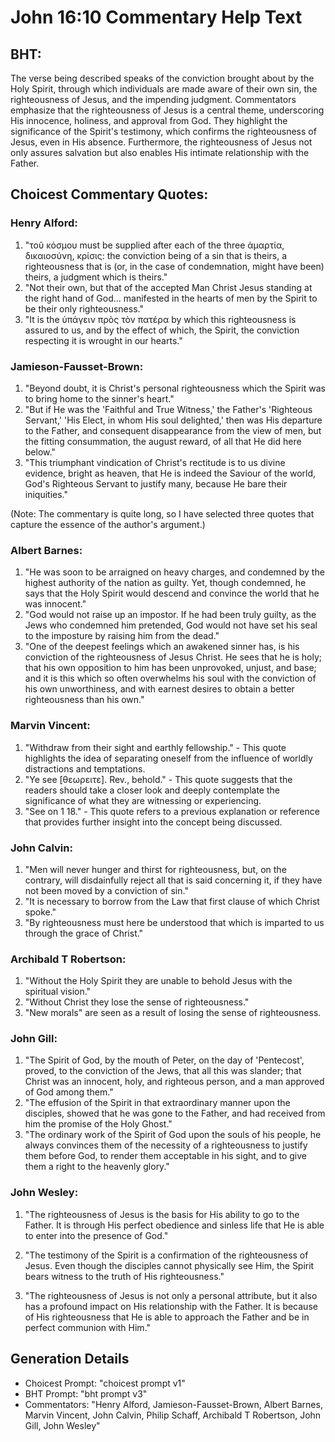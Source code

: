 # John 16:10 Commentary Help Text

## BHT:
The verse being described speaks of the conviction brought about by the Holy Spirit, through which individuals are made aware of their own sin, the righteousness of Jesus, and the impending judgment. Commentators emphasize that the righteousness of Jesus is a central theme, underscoring His innocence, holiness, and approval from God. They highlight the significance of the Spirit's testimony, which confirms the righteousness of Jesus, even in His absence. Furthermore, the righteousness of Jesus not only assures salvation but also enables His intimate relationship with the Father.

## Choicest Commentary Quotes:
### Henry Alford:
1. "τοῦ κόσμου must be supplied after each of the three ἁμαρτία, δικαιοσύνη, κρίσις: the conviction being of a sin that is theirs, a righteousness that is (or, in the case of condemnation, might have been) theirs, a judgment which is theirs."
2. "Not their own, but that of the accepted Man Christ Jesus standing at the right hand of God... manifested in the hearts of men by the Spirit to be their only righteousness."
3. "It is the ὑπάγειν πρὸς τὸν πατέρα by which this righteousness is assured to us, and by the effect of which, the Spirit, the conviction respecting it is wrought in our hearts."

### Jamieson-Fausset-Brown:
1. "Beyond doubt, it is Christ's personal righteousness which the Spirit was to bring home to the sinner's heart."
2. "But if He was the 'Faithful and True Witness,' the Father's 'Righteous Servant,' 'His Elect, in whom His soul delighted,' then was His departure to the Father, and consequent disappearance from the view of men, but the fitting consummation, the august reward, of all that He did here below."
3. "This triumphant vindication of Christ's rectitude is to us divine evidence, bright as heaven, that He is indeed the Saviour of the world, God's Righteous Servant to justify many, because He bare their iniquities."

(Note: The commentary is quite long, so I have selected three quotes that capture the essence of the author's argument.)

### Albert Barnes:
1. "He was soon to be arraigned on heavy charges, and condemned by the highest authority of the nation as guilty. Yet, though condemned, he says that the Holy Spirit would descend and convince the world that he was innocent."
2. "God would not raise up an impostor. If he had been truly guilty, as the Jews who condemned him pretended, God would not have set his seal to the imposture by raising him from the dead."
3. "One of the deepest feelings which an awakened sinner has, is his conviction of the righteousness of Jesus Christ. He sees that he is holy; that his own opposition to him has been unprovoked, unjust, and base; and it is this which so often overwhelms his soul with the conviction of his own unworthiness, and with earnest desires to obtain a better righteousness than his own."

### Marvin Vincent:
1. "Withdraw from their sight and earthly fellowship." - This quote highlights the idea of separating oneself from the influence of worldly distractions and temptations.
2. "Ye see [θεωρειτε]. Rev., behold." - This quote suggests that the readers should take a closer look and deeply contemplate the significance of what they are witnessing or experiencing.
3. "See on 1 18." - This quote refers to a previous explanation or reference that provides further insight into the concept being discussed.

### John Calvin:
1. "Men will never hunger and thirst for righteousness, but, on the contrary, will disdainfully reject all that is said concerning it, if they have not been moved by a conviction of sin."
2. "It is necessary to borrow from the Law that first clause of which Christ spoke."
3. "By righteousness must here be understood that which is imparted to us through the grace of Christ."

### Archibald T Robertson:
1. "Without the Holy Spirit they are unable to behold Jesus with the spiritual vision."
2. "Without Christ they lose the sense of righteousness."
3. "New morals" are seen as a result of losing the sense of righteousness.

### John Gill:
1. "The Spirit of God, by the mouth of Peter, on the day of 'Pentecost', proved, to the conviction of the Jews, that all this was slander; that Christ was an innocent, holy, and righteous person, and a man approved of God among them."
2. "The effusion of the Spirit in that extraordinary manner upon the disciples, showed that he was gone to the Father, and had received from him the promise of the Holy Ghost."
3. "The ordinary work of the Spirit of God upon the souls of his people, he always convinces them of the necessity of a righteousness to justify them before God, to render them acceptable in his sight, and to give them a right to the heavenly glory."

### John Wesley:
1. "The righteousness of Jesus is the basis for His ability to go to the Father. It is through His perfect obedience and sinless life that He is able to enter into the presence of God." 

2. "The testimony of the Spirit is a confirmation of the righteousness of Jesus. Even though the disciples cannot physically see Him, the Spirit bears witness to the truth of His righteousness." 

3. "The righteousness of Jesus is not only a personal attribute, but it also has a profound impact on His relationship with the Father. It is because of His righteousness that He is able to approach the Father and be in perfect communion with Him."


## Generation Details
- Choicest Prompt: "choicest prompt v1"
- BHT Prompt: "bht prompt v3"
- Commentators: "Henry Alford, Jamieson-Fausset-Brown, Albert Barnes, Marvin Vincent, John Calvin, Philip Schaff, Archibald T Robertson, John Gill, John Wesley"
